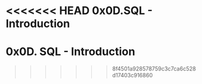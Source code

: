 <<<<<<< HEAD
0x0D.SQL - Introduction
=======
# 0x0D. SQL - Introduction
>>>>>>> 8f4501a928578759c3c7ca6c528d17403c916860
